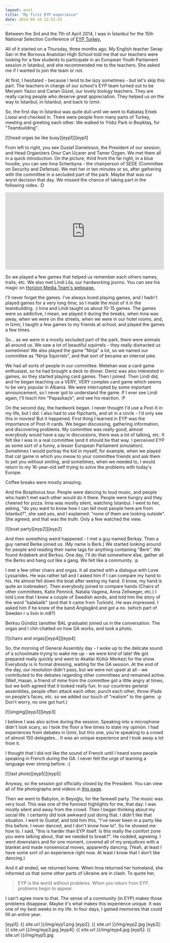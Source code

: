 ```yaml
---
layout: post
title: "My first EYP experience"
date: 2014-04-16 22:52:25
---
```


Between the 3rd and the 7th of April 2014, I was in İstanbul for the 15th National Selection Conference of [EYP Turkey.][eypturkey]

All of it started on a Thursday, three months ago. My English teacher Serap Sarı in the Bornova Anatolian High School told me that our teachers were looking for a few students to participate in an European Youth Parliament session in İstanbul, and she recommended me to the teachers. She asked me if I wanted to join the team or not.

At first, I hesitated - because I tend to be lazy sometimes - but let's skip this part. The teachers in charge of our school's EYP team turned out to be Meryem Yazıcı and Canan Güzel, our lovely biology teachers. They are really caring people who deserve great appreciation. They helped us on the way to İstanbul, in İstanbul, and back to İzmir.

So, the first day in İstanbul was quite dull until we went to Kabataş Erkek Lisesi and checked in. There were people from many parts of Turkey, meeting and greeting each other. We walked to Yıldız Park in Beşiktaş, for "Teambuilding".

[![head orgas be like busy][eyp1]][eyp1]

From left to right, you see Gustaf Danielsson, the President of our session, and Head Organizers Onur Can Uçarer and Tamer Özgen. We met them all in a quick introduction. On the picture, third from the far right, in a blue hoodie, you can see Inna Scherbyna - the chairperson of SEDE (Committee on Security and Defense). We met her in ten minutes or so, after gathering with the committee in a secluded part of the park. Maybe that was our worst decision that day. We missed the chance of taking part in the following video. :D

<div class="videoWrapper">
<iframe src="http://player.vimeo.com/video/91073896" width="500" height="244" frameborder="0" webkitallowfullscreen mozallowfullscreen allowfullscreen></iframe>
</div>

So we played a few games that helped us remember each others names, traits, etc. We also met Lindi Lila, our hardworking journo. You can see his magic on [Horizon Media Team's webpage.][horizonmediateam]

I'll never forget the games. I've always loved playing games, and I hadn't played games for a very long time, so I made the most of it in the teambuilding. :) Inna and Lindi taught us about 10-15 games. The games were so addictive, I mean, we played it during the breaks, when Inna was away, when we were on the streets, when we were in our hotel rooms, and, in İzmir, I taught a few games to my friends at school, and played the games a few times.

So... as we were in a mostly secluded part of the park, there were animals all around us. We saw a lot of beautiful squirrels - they really distracted us sometimes! We also played the game "Ninja" a lot, so we named our committee as "Ninja Squirrels", and that sort of became an internal joke.

We had all sorts of people in our committee. Metehan was a card game enthusiast, so he had brought a deck to dinner. Deniz was also interested in games, so they started playing card games. Then I joined. Then Lindi did, and he began teaching us a VERY, VERY complex card game which seems to be very popular in Albania. We were interrupted by some important announcement, so I never got to understand the game. If I ever see Lindi again, I'll teach him "Papazkaçtı", and see his reaction. :P

On the second day, the hardwork began. I never thought I'd use a Post-It in my life, but I did. I also had to use flipcharts, and sit in a circle - I'd only see this in movies! But it happened. First thing I learned in EYP was the importance of Post-It cards. We began discussing, gathering information, and discovering problems. My committee was really good, almost everybody would have a say in discussions, there was a lot of talking, etc. It felt like I was in a real committee (and it should be that way. I perceived EYP as some sort of a funny, a lesser European Parliament simulation). Sometimes I would portray the kid in myself, for example, when we played that cat game in which you meow to your committee friends and ask them to pet you without smiling, and sometimes, when we needed to, I would return to my 16-year-old self trying to solve the problems with today's Europe.

Coffee breaks were mostly amazing.

And the Bosphorus tour. People were dancing to loud music, and people who hadn't met each other would do it there. People were hungry and they cheered for pizza. Inna was mostly silent, watching İstanbul. I went to her, asking, "do you want to know how I can tell most people here are from İstanbul?", she said yes, and I explained: "none of them are looking outside". She agreed, and that was the truth. Only a few watched the view.

[![boat party][eyp2]][eyp2]

And then something weird happened - I met a guy named Berkay. Then a guy named Berke joined us. (My name is Berk.) We started looking around for people and reading their name tags for anything containing "Berk". We found Ardaberk and Berksu. One day, I'll do that somewhere else, gather all the Berks and hang out like a gang. We felt like a community. :p

I met a few other chairs and orgas. It all started with a dialogue with Love Lyssarides. He was rather tall and I asked him if I can compare my hand to his. He almost fell down the boat after seeing my hand. (I know, my hand is quite an icebreaker). Then everybody joined to compare hands (Chairs of other committees, Katie Pennick, Natalia Vagena, Anna Zellweger, etc.) I told Love that I knew a couple of Swedish words, and told him the story of the word "kalabalik" (and that it came from Turkish). He was impressed. I asked him if he knew of the band Änglagård and got a no. (which part of Sweden r u livin in m8?)

Berksu Gündüz (another BAL graduate) joined us in the conversation. The orgas and I chit-chatted on how GA works, and took a photo.

[![chairs and orgas][eyp4]][eyp4]

So, the morning of General Assembly day - I woke up to the delicate sound of a schoolmate trying to wake me up - we were kind of late! We got prepared really quickly and went to Akatlar Kültür Merkezi for the show. Everybody is in formal dressing, waiting for the GA session. At the end of the day, our resolution didn't pass, but we were not upset at all - we contributed to the debates regarding other committees and remained active. (Well, Hasan, a friend of mine from the committee got a little angry at times, but we both agreed that it looked really fun. In our countries general assemblies, people often attack each other, punch each other, throw iPads on people's faces, etc. so we added our touch of "realism" to the game. :p Don't worry, no one got hurt.)

[![singing][eyp3]][eyp3]

I believe I was also active during the session. Speaking into a microphone didn't look scary, so I took the floor a few times to state my opinion. I had experiences from debates in İzmir, but this one, you're speaking to a crowd of almost 150 delegates... It was an unique experience and I took away a lot from it.

I thought that I did not like the sound of French until I heard some people speaking in French during the GA. I never felt the urge of learning a language ever strong before. :(

[![last photo][eyp5]][eyp5]

Anyway, so the session got officially closed by the President. You can view all of the photographs and videos in [this page][horizonmediateam].

Then we went to Babylon, in Beyoğlu, for the farewell party. The music was very loud. This was one of the funniest highlights for me, that day: I was mostly silent and away from the crowd. Then I began thinking about my social life. I certainly did look awkward just doing that. I didn't like that situation. I went to Gustaf, and told him this, "I've never been in a party like this before. I never danced, and I don't know how to". So he showed me how to. I said, "this is harder than EYP itself. Is this really the comfort zone you were talking about, that we needed to break?". He nodded, agreeing. I went downstairs and for one moment, covered all of my prejudices with a blanket and made nonsensical moves, apparently dancing. (Yeah, at least I have some sort of an experience right now. At least I know that I don't like dancing.)

And it all ended, we returned home. When Inna returned her homeland, she informed us that some other parts of Ukraine are in clash. To quote her,

> EYP is the world without problems. When you return from EYP, problems begin to appear.

I can't agree more to that. The sense of a community (in EYP) makes those problems disappear. Maybe it's what makes this experience unique. It was one of my best weeks in my life. In four days, I gained memories that could fill an entire year.

[eypturkey]: http://www.eypturkey.org/en/
[horizonmediateam]: http://horizonmediateam.wordpress.com/
[eyp1]: {{ site.url }}/img/eyp1.png
[eyp2]: {{ site.url }}/img/eyp2.jpg
[eyp3]: {{ site.url }}/img/eyp3.jpg
[eyp4]: {{ site.url }}/img/eyp4.jpg
[eyp5]: {{ site.url }}/img/eyp5.jpg
